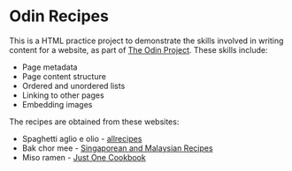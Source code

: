 # Odin Recipes

This is a HTML practice project to demonstrate the skills involved in writing content for a website, as part of [The Odin Project](https://www.theodinproject.com/lessons/foundations-recipes). These skills include:

* Page metadata
* Page content structure
* Ordered and unordered lists
* Linking to other pages
* Embedding images

The recipes are obtained from these websites:

* Spaghetti aglio e olio - [allrecipes](https://www.allrecipes.com/recipe/222000/spaghetti-aglio-e-olio/)
* Bak chor mee - [Singaporean and Malaysian Recipes](https://www.singaporeanmalaysianrecipes.com/bak-chor-mee-singaporean-noodles/)
* Miso ramen - [Just One Cookbook](https://www.justonecookbook.com/homemade-chashu-miso-ramen/)
